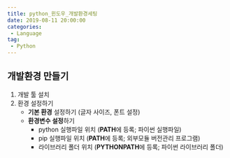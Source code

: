 ```yaml
---
title: python_윈도우_개발환경세팅
date: 2019-08-11 20:00:00
categories:
 - Language
tag:
 - Python
---
```


## 개발환경 만들기

1. 개발 툴 설치
2. 환경 설정하기
   - **기본 환경** 설정하기 (글자 사이즈, 폰트 설정)
   - **환경변수 설정**하기 
     - python 실행파일 위치 (**PATH**에 등록; 파이썬 실행파일)
     - pip 실행파일 위치    (**PATH**에 등록; 외부모듈 버전관리 프로그램)
     - 라이브러리 폴더 위치  (**PYTHONPATH**에 등록; 파이썬 라이브러리 폴더)



